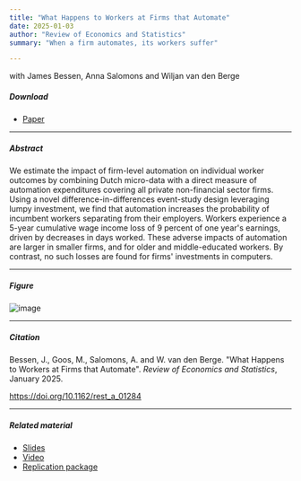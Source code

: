 ```yaml
---
title: "What Happens to Workers at Firms that Automate"
date: 2025-01-03
author: "Review of Economics and Statistics"
summary: "When a firm automates, its workers suffer"

---
```


with James Bessen, Anna Salomons and Wiljan van den Berge

##### Download

+ [Paper](/19.pdf)

---

##### Abstract

We estimate the impact of firm-level automation on individual worker outcomes by combining Dutch micro-data with a direct measure of automation expenditures covering all private non-financial sector firms. Using a novel difference-in-differences event-study design leveraging lumpy investment, we find that automation increases the probability of incumbent workers separating from their employers. Workers experience a 5-year cumulative wage income loss of 9 percent of one year's earnings, driven by decreases in days worked. These adverse impacts of automation are larger in smaller firms, and for older and middle-educated workers. By contrast, no such losses are found for firms' investments in computers.

---

##### Figure  

![image](/19-figure.png#center)

---

##### Citation

Bessen, J., Goos, M., Salomons, A. and W. van den Berge. "What Happens to Workers at Firms that Automate". *Review of Economics and Statistics*, January 2025.

https://doi.org/10.1162/rest_a_01284 

---

##### Related material

+ [Slides](/19-slides.pdf)
+ [Video](https://youtu.be/EPd20eQtHnk)
+ [Replication package](https://github.com/MaartenGoos/what-happens-to-workers)
